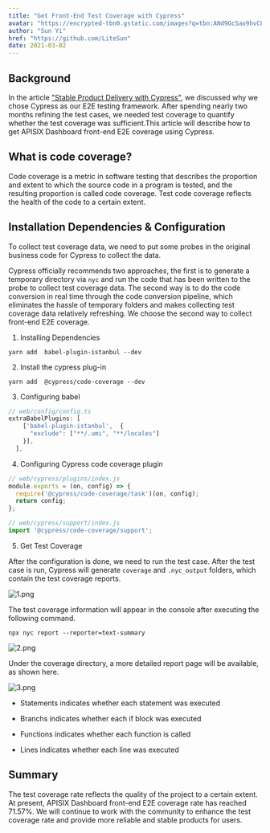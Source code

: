 ```yaml
---
title: "Get Front-End Test Coverage with Cypress"
avatar: "https://encrypted-tbn0.gstatic.com/images?q=tbn:ANd9GcSao9hvCLqBfgE5WDNqILk4MZJA00YvgvhFpQ&usqp=CAU"
author: "Sun Yi"
href: "https://github.com/LiteSun"
date: 2021-03-02
---
```


## Background

In the article ["Stable Product Delivery with Cypress"](stable-product-delivery-with-cypress), we discussed why we chose Cypress as our E2E testing framework. After spending nearly two months refining the test cases, we needed test coverage to quantify whether the test coverage was sufficient.This article will describe how to get APISIX Dashboard front-end E2E coverage using Cypress.

## What is code coverage?

Code coverage is a metric in software testing that describes the proportion and extent to which the source code in a program is tested, and the resulting proportion is called code coverage. Test code coverage reflects the health of the code to a certain extent.

## Installation Dependencies & Configuration

To collect test coverage data, we need to put some probes in the original business code for Cypress to collect the data.

Cypress officially recommends two approaches, the first is to generate a temporary directory via `nyc` and run the code that has been written to the probe to collect test coverage data. The second way is to do the code conversion in real time through the code conversion pipeline, which eliminates the hassle of temporary folders and makes collecting test coverage data relatively refreshing. We choose the second way to collect front-end E2E coverage.

1. Installing Dependencies

```shell
yarn add  babel-plugin-istanbul --dev
```

2. Install the cypress plug-in

```shell
yarn add  @cypress/code-coverage --dev
```

3. Configuring babel

```ts
// web/config/config.ts
extraBabelPlugins: [
    ['babel-plugin-istanbul',  {
      "exclude": ["**/.umi", "**/locales"]
    }],
  ],
```

4. Configuring Cypress code coverage plugin

```javaScript
// web/cypress/plugins/index.js
module.exports = (on, config) => {
  require('@cypress/code-coverage/task')(on, config);
  return config;
};
```

```javaScript
// web/cypress/support/index.js
import '@cypress/code-coverage/support';
```

5. Get Test Coverage

After the configuration is done, we need to run the test case. After the test case is run, Cypress will generate `coverage` and
`.nyc_output` folders, which contain the test coverage reports.

![1.png](https://lh4.googleusercontent.com/o-tyQagmCjprpNkuTjMFLaALZKtW4pyC9nj-GcPx4MM3xK0zrMED9Nndk5ZmZkZsQ5SIJPEovcrHyjWP2YXtEcYYDpLL49aV_97N83doTkOuMXlFsVjGu53A9FdlxOCr6i3aIDTA)

The test coverage information will appear in the console after executing the following command.

```shell
npx nyc report --reporter=text-summary
```

![2.png](https://lh4.googleusercontent.com/n0CON1WF64wEnh3IYEc3wwwOJ2Ft_WmMLfkhOPKIKxoW0NP6Eq8VplJ87EepL5zIWOeyfJhlDmhc3ImE0ivgRlXWe1RuW2x7vL_JEri7Mz6b3tOY0it8bVvUe83CAHNgeoyXZnsy)

Under the coverage directory, a more detailed report page will be available, as shown here.

![3.png](https://lh4.googleusercontent.com/skjR9YUcbmeytfoYnR0it7Vfc7mheCJDt7PSUsp549IbOdfqskTrIOqUXw01e0fnuNwpGoo3GtqAER3eQjNoTIdmU7HY6hc_sZ5NYc3h-MyxqmVz_NaC3AM-J4rWJFy-9IoTWjpn)

+ Statements indicates whether each statement was executed

+ Branchs indicates whether each if block was executed

+ Functions indicates whether each function is called

+ Lines indicates whether each line was executed

## Summary

The test coverage rate reflects the quality of the project to a certain extent. At present, APISIX Dashboard front-end E2E coverage rate has reached 71.57%. We will continue to work with the community to enhance the test coverage rate and provide more reliable and stable products for users.
